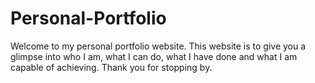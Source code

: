 # Personal-Portfolio
Welcome to my personal portfolio website. This website is to give you a glimpse into who I am, what I can do, what I have done and what I am capable of achieving. Thank you for stopping by.
